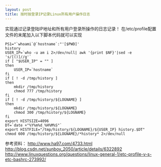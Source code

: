 ```yaml
---
layout: post
title: 按时按登录IP记录Linux所有用户操作日志
---
```

实现通过记录登陆IP地址和所有用户登录所操作的日志记录！
在/etc/profile配置文件的末尾加入以下脚本代码就可以实现

	PS1="`whoami`@`hostname`:"'[$PWD]'
	history
	USER_IP=`who -u am i 2>/dev/null| awk '{print $NF}'|sed -e 's/[()]//g'`
	if [ "$USER_IP" = "" ]
	then
		USER_IP=`hostname`
	fi
	if [ ! -d /tmp/history ]
	then
		mkdir /tmp/history
		chmod 777 /tmp/history
	fi
	if [ ! -d /tmp/history/${LOGNAME} ]
	then
		mkdir /tmp/history/${LOGNAME}
		chmod 300 /tmp/history/${LOGNAME}
	fi
	export HISTSIZE=4096
	DT=`date +"%Y%m%d_%H%M%S"`
	export HISTFILE="/tmp/history/${LOGNAME}/${USER_IP} history.$DT"
	chmod 600 /tmp/history/${LOGNAME}/*history* 2>/dev/null


参考资料：
http://www.ha97.com/4733.html
http://blog.csdn.net/sunboy_2050/article/details/6322892
http://www.linuxquestions.org/questions/linux-general-1/etc-profile-v-s-etc-bashrc-273992/